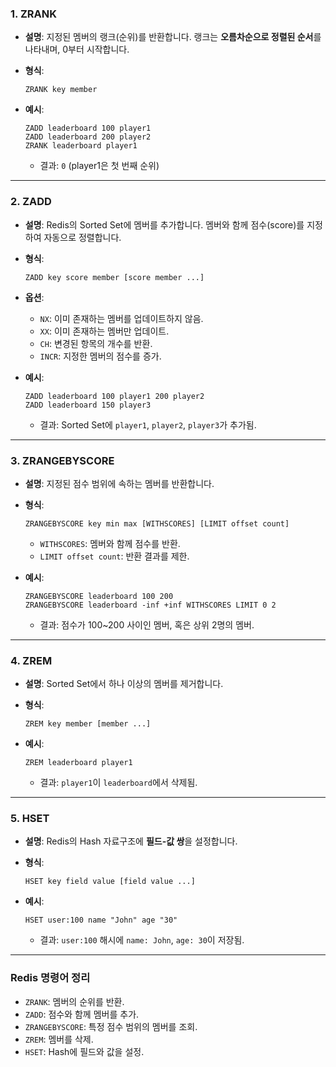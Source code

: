 ### **1. ZRANK**

- **설명**: 지정된 멤버의 랭크(순위)를 반환합니다. 랭크는 **오름차순으로 정렬된 순서**를 나타내며, 0부터 시작합니다.
- **형식**:
    
    ```plaintext
    ZRANK key member
    ```
    
- **예시**:
    
    ```plaintext
    ZADD leaderboard 100 player1
    ZADD leaderboard 200 player2
    ZRANK leaderboard player1
    ```
    
    - 결과: `0` (player1은 첫 번째 순위)

---

### **2. ZADD**

- **설명**: Redis의 Sorted Set에 멤버를 추가합니다. 멤버와 함께 점수(score)를 지정하여 자동으로 정렬합니다.
    
- **형식**:
    
    ```plaintext
    ZADD key score member [score member ...]
    ```
    
- **옵션**:
    
    - `NX`: 이미 존재하는 멤버를 업데이트하지 않음.
    - `XX`: 이미 존재하는 멤버만 업데이트.
    - `CH`: 변경된 항목의 개수를 반환.
    - `INCR`: 지정한 멤버의 점수를 증가.
- **예시**:
    
    ```plaintext
    ZADD leaderboard 100 player1 200 player2
    ZADD leaderboard 150 player3
    ```
    
    - 결과: Sorted Set에 `player1`, `player2`, `player3`가 추가됨.

---

### **3. ZRANGEBYSCORE**

- **설명**: 지정된 점수 범위에 속하는 멤버를 반환합니다.
    
- **형식**:
    
    ```plaintext
    ZRANGEBYSCORE key min max [WITHSCORES] [LIMIT offset count]
    ```
    
    - `WITHSCORES`: 멤버와 함께 점수를 반환.
    - `LIMIT offset count`: 반환 결과를 제한.
- **예시**:
    
    ```plaintext
    ZRANGEBYSCORE leaderboard 100 200
    ZRANGEBYSCORE leaderboard -inf +inf WITHSCORES LIMIT 0 2
    ```
    
    - 결과: 점수가 100~200 사이인 멤버, 혹은 상위 2명의 멤버.

---

### **4. ZREM**

- **설명**: Sorted Set에서 하나 이상의 멤버를 제거합니다.
- **형식**:
    
    ```plaintext
    ZREM key member [member ...]
    ```
    
- **예시**:
    
    ```plaintext
    ZREM leaderboard player1
    ```
    
    - 결과: `player1`이 `leaderboard`에서 삭제됨.

---

### **5. HSET**

- **설명**: Redis의 Hash 자료구조에 **필드-값 쌍**을 설정합니다.
- **형식**:
    
    ```plaintext
    HSET key field value [field value ...]
    ```
    
- **예시**:
    
    ```plaintext
    HSET user:100 name "John" age "30"
    ```
    
    - 결과: `user:100` 해시에 `name: John`, `age: 30`이 저장됨.

---

### Redis 명령어 정리

- `ZRANK`: 멤버의 순위를 반환.
- `ZADD`: 점수와 함께 멤버를 추가.
- `ZRANGEBYSCORE`: 특정 점수 범위의 멤버를 조회.
- `ZREM`: 멤버를 삭제.
- `HSET`: Hash에 필드와 값을 설정.